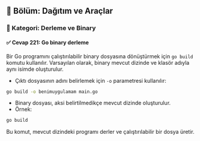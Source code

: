## 📘 Bölüm: Dağıtım ve Araçlar
### 🔹 Kategori: Derleme ve Binary
#### ✅ Cevap 221: Go binary derleme

Bir Go programını çalıştırılabilir binary dosyasına dönüştürmek için `go build` komutu kullanılır. Varsayılan olarak, binary mevcut dizinde ve klasör adıyla aynı isimde oluşturulur.

- Çıktı dosyasının adını belirlemek için `-o` parametresi kullanılır:

```bash
go build -o benimuygulamam main.go
```

- Binary dosyası, aksi belirtilmedikçe mevcut dizinde oluşturulur.
- Örnek:

```bash
go build
```

Bu komut, mevcut dizindeki programı derler ve çalıştırılabilir bir dosya üretir.

